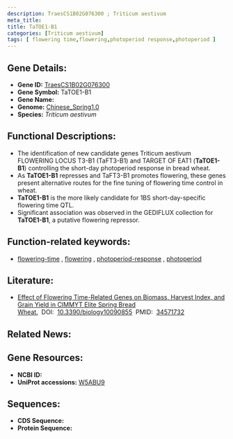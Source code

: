 ```yaml
---
description: TraesCS1B02G076300 ; Triticum aestivum
meta_title:
title: TaTOE1-B1
categories: [Triticum aestivum]
tags: [ flowering time,flowering,photoperiod response,photoperiod ]
---
```


## Gene Details:
- **Gene ID:**	[TraesCS1B02G076300](https://ensembl.gramene.org/Triticum_aestivum/Gene/Summary?g=TraesCS1B02G076300)
- **Gene Symbol:** TaTOE1-B1
- **Gene Name:** 
- **Genome:** [Chinese_Spring1.0](https://ensembl.gramene.org/Triticum_aestivum/Info/Index)
- **Species:** *Triticum aestivum*

## Functional Descriptions:
   - The identification of new candidate genes Triticum aestivum FLOWERING LOCUS T3-B1 (TaFT3-B1) and TARGET OF EAT1 (**TaTOE1-B1**) controlling the short-day photoperiod response in bread wheat.
   - As **TaTOE1-B1** represses and TaFT3-B1 promotes flowering, these genes present alternative routes for the fine tuning of flowering time control in wheat.
   - **TaTOE1-B1** is the more likely candidate for 1BS short-day-specific flowering time QTL.
   - Significant association was observed in the GEDIFLUX collection for **TaTOE1-B1**, a putative flowering repressor.

## Function-related keywords:
   - [flowering-time](/tags/flowering-time/)&nbsp;,&nbsp;[flowering](/tags/flowering/)&nbsp;,&nbsp;[photoperiod-response](/tags/photoperiod-response/)&nbsp;,&nbsp;[photoperiod](/tags/photoperiod/)

## Literature:
   - [Effect of Flowering Time-Related Genes on Biomass, Harvest Index, and Grain Yield in CIMMYT Elite Spring Bread Wheat.]( https://onlinelibrary.wiley.com/doi/10.1111/pce.13018)&nbsp;&nbsp;DOI:&nbsp;&nbsp;[10.3390/biology10090855](https://onlinelibrary.wiley.com/doi/10.1111/pce.13018)&nbsp;&nbsp;PMID:&nbsp;&nbsp;[34571732](https://pubmed.ncbi.nlm.nih.gov/34571732/)

## Related News:

## Gene Resources:
- **NCBI ID:**  [](https://www.ncbi.nlm.nih.gov/gene/?term=)
- **UniProt accessions:** [W5ABU9](https://www.uniprot.org/uniprotkb/W5ABU9/entry)



## Sequences:
- **CDS Sequence:**
- **Protein Sequence:**
